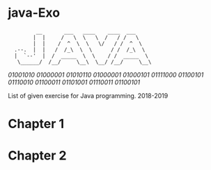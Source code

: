 # java-Exo

             __       ___   ____    ____  ___      
            |  |     /   \  \   \  /   / /   \     
            |  |    /  ^  \  \   \/   / /  ^  \    
      .--.  |  |   /  /_\  \  \      / /  /_\  \   
      |  `--'  |  /  _____  \  \    / /  _____  \  
       \______/  /__/     \__\  \__/ /__/     \__\ 
                                             

*01001010 01000001 01010110 01000001  01000101 01111000 01100101 01110010 01100011 01101001 01110011 01100101*

List of given exercise for Java programming.
2018-2019

# Chapter 1

# Chapter 2
